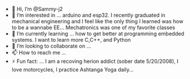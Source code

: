 - 👋 Hi, I’m @Sammy-j2
- 👀 I’m interested in ... arduino and esp32. I recently graduated in mechanical engineering and I feel like the only thing I learned was how to be a wannabe EE... Mechatronics was one of my favorite classes
- 🌱 I’m currently learning ... how to get better at programming embedded systems. I want to learn more C,C++, and Python
- 💞️ I’m looking to collaborate on ...
- 📫 How to reach me ... 
- ⚡ Fun fact: ... I am a recoving herion addict (sober date 5/20/2008), I love motorcycles, I practice Ashtanga Yoga daily...

<!---
Sammy-j2/Sammy-j2 is a ✨ special ✨ repository because its `README.md` (this file) appears on your GitHub profile.
You can click the Preview link to take a look at your changes.
--->
